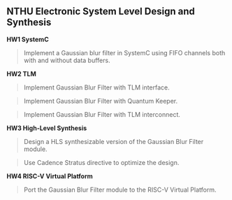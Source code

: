 NTHU Electronic System Level Design and Synthesis
---
**HW1 SystemC**
> Implement a Gaussian blur filter in SystemC using FIFO channels both with and without data buffers.

**HW2 TLM**
> Implement Gaussian Blur Filter with TLM interface.

> Implement Gaussian Blur Filter with Quantum Keeper.

> Implement Gaussian Blur Filter with TLM interconnect.

**HW3 High-Level Synthesis**
> Design a HLS synthesizable version of the Gaussian Blur Filter module.

> Use Cadence Stratus directive to optimize the design.

**HW4 RISC-V Virtual Platform**
> Port the Gaussian Blur Filter module to the RISC-V Virtual Platform.
